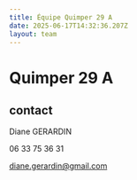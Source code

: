 ```yaml
---
title: Équipe Quimper 29 A
date: 2025-06-17T14:32:36.207Z
layout: team
---
```


# Quimper 29 A



## contact 

Diane GERARDIN

06 33 75 36 31

diane.gerardin@gmail.com

